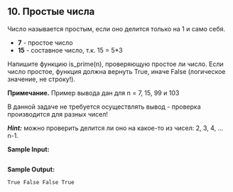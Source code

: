 ## 10. Простые числа

Число называется простым, если оно делится только на 1 и само себя.

-    **7** - простое число
-    **15** - составное число, т.к. 15 = 5*3

Напишите функцию is_prime(n), проверяющую простое ли число. Если число простое, функция должна вернуть True, иначе False (логическое значение, не строку!).

**Примечание.** Пример вывода дан для n = 7, 15, 99 и 103

В данной задаче не требуется осуществлять вывод - проверка производится для разных чисел!

***Hint:*** можно проверить делится ли оно на какое-то из чисел: 2, 3, 4, ... n-1.

**Sample Input:**

```commandline

```

**Sample Output:**

```commandline
True False False True
```
